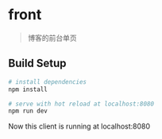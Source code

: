 # front

> 博客的前台单页

## Build Setup

``` bash
# install dependencies
npm install

# serve with hot reload at localhost:8080
npm run dev

```

Now this client is running at localhost:8080

